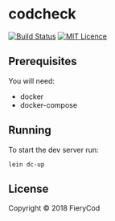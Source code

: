 # codcheck
[![Build Status](https://travis-ci.com/FieryCod/codcheck-github-hook.svg?branch=master)](https://travis-ci.com/FieryCod/codcheck-github-hook)
<a href="https://opensource.org/licenses/mit-license.php"><img src="https://badges.frapsoft.com/os/mit/mit.svg?v=103" alt="MIT Licence"></a>

## Prerequisites

You will need:
- docker
- docker-compose

## Running

To start the dev server run:

    lein dc-up

## License

Copyright © 2018 FieryCod
